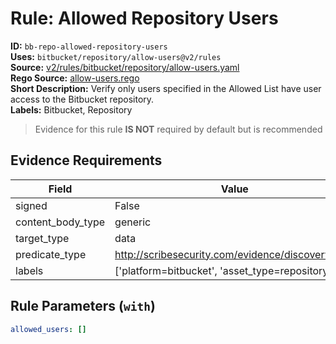 # Rule: Allowed Repository Users  
**ID:** `bb-repo-allowed-repository-users`  
**Uses:** `bitbucket/repository/allow-users@v2/rules`  
**Source:** [v2/rules/bitbucket/repository/allow-users.yaml](https://github.com/scribe-public/sample-policies/v2/rules/bitbucket/repository/allow-users.yaml)  
**Rego Source:** [allow-users.rego](https://github.com/scribe-public/sample-policies/v2/rules/bitbucket/repository/allow-users.rego)  
**Short Description:** Verify only users specified in the Allowed List have user access to the Bitbucket repository.  
**Labels:** Bitbucket, Repository  
> Evidence for this rule **IS NOT** required by default but is recommended


## Evidence Requirements  
| Field | Value |
|-------|-------|
| signed | False |
| content_body_type | generic |
| target_type | data |
| predicate_type | http://scribesecurity.com/evidence/discovery/v0.1 |
| labels | ['platform=bitbucket', 'asset_type=repository'] |

## Rule Parameters (`with`)  
```yaml
allowed_users: []
```

